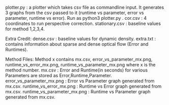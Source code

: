 plotter.py : a plotter which takes csv file as commandline input. It generates 3 graphs from the csv passed to it (runtime vs parameter, error vs parameter, runtime vs error). Run as python3 plotter.py <filename>.
cor.csv : 4 coordinates to run perspective correction.
stationary.csv : baseline values for method 1,2,3,4.

Extra Credit:
dense.csv : baseline values for dynamic density.
extra.txt : contains information about sparse and dense optical flow (Error and Runtimes).

Method Files:
Method x contains mx.csv, error_vs_parameter_mx.png, runtime_vs_error_mx.png, runtime_vs_parameter_mx.png where x is the method number.
mx.csv : Error and Runtime(in seconds) for various Parameters are stored as Error,Runtime,Parameter.
error_vs_parameter_mx.png : Error vs Parameter graph generated from mx.csv.
runtime_vs_error_mx.png : Runtime vs Error graph generated from mx.csv.
runtime_vs_parameter_mx.png : Runtime vs Parameter graph generated from mx.csv.

